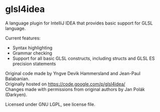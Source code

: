 glsl4idea
=========

A language plugin for IntelliJ IDEA that provides basic support for GLSL language.

Current features:
* Syntax highlighting
* Grammar checking
* Support for all basic GLSL constructs, including structs and GLSL ES precision statements


Original code made by Yngve Devik Hammersland and Jean-Paul Balabanian.  
Originally hosted on https://code.google.com/p/glsl4idea/  
Changes made with permissions from original authors by Jan Polák (Darkyen).  

Licensed under GNU LGPL, see license file.

